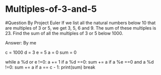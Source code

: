 # Multiples-of-3-and-5 
#Question By Project Euler
If we list all the natural numbers below 10 that are multiples of 3 or 5, we get 3, 5, 6 and 9. The sum of these multiples is 23.
Find the sum of all the multiples of 3 or 5 below 1000.

Answer: By me

c = 1000
d = 3 
e = 5 
a = 0
sum = 0 

while a %d or e !=0:
    a += 1 
    if a %d ==0:
        sum += a 
    if a %e ==0 and a %d !=0: 
        sum += a 
    if a == c - 1:
        print(sum) 
        break
